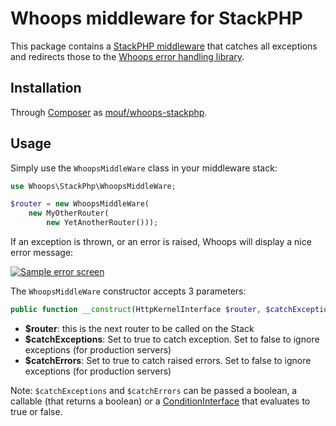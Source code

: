 Whoops middleware for StackPHP
==============================

This package contains a [StackPHP middleware](http://stackphp.com/) that catches all exceptions and redirects those to the [Whoops error handling library](http://filp.github.io/whoops/).

Installation
------------

Through [Composer](https://getcomposer.org/) as [mouf/whoops-stackphp](https://packagist.org/packages/mouf/whoops-stackphp).

Usage
-----

Simply use the `WhoopsMiddleWare` class in your middleware stack:

```php
use Whoops\StackPhp\WhoopsMiddleWare;

$router = new WhoopsMiddleWare(
	new MyOtherRouter(
		new YetAnotherRouter()));

```

If an exception is thrown, or an error is raised, Whoops will display a nice error message:

[![Sample error screen](http://filp.github.io/whoops/screen.png)](http://filp.github.io/whoops/demo/)

The `WhoopsMiddleWare` constructor accepts 3 parameters:

```php
public function __construct(HttpKernelInterface $router, $catchExceptions = true, $catchErrors = true);
```

- **$router**: this is the next router to be called on the Stack
- **$catchExceptions**: Set to true to catch exception. Set to false to ignore exceptions (for production servers)
- **$catchErrors**: Set to true to catch raised errors. Set to false to ignore exceptions (for production servers)

Note: `$catchExceptions` and `$catchErrors` can be passed a boolean, a callable (that returns a boolean) or a [ConditionInterface](http://mouf-php.com/packages/mouf/utils.common.conditioninterface/README.md) that evaluates to true or false.

